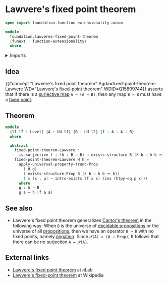 # Lawvere's fixed point theorem

```agda
open import foundation.function-extensionality-axiom

module
  foundation.lawveres-fixed-point-theorem
  (funext : function-extensionality)
  where
```

<details><summary>Imports</summary>

```agda
open import foundation.dependent-pair-types
open import foundation.existential-quantification funext
open import foundation.propositional-truncations funext
open import foundation.surjective-maps funext
open import foundation.universe-levels

open import foundation-core.identity-types
```

</details>

## Idea

{{#concept "Lawvere's fixed point theorem" Agda=fixed-point-theorem-Lawvere WD="Lawvere's fixed-point theorem" WDID=Q15809744}}
asserts that if there is a [surjective map](foundation.surjective-maps.md)
`A → (A → B)`, then any map `B → B` must have a
[fixed point](foundation.fixed-points-endofunctions.md).

## Theorem

```agda
module _
  {l1 l2 : Level} {A : UU l1} {B : UU l2} {f : A → A → B}
  where

  abstract
    fixed-point-theorem-Lawvere :
      is-surjective f → (h : B → B) → exists-structure B (λ b → h b ＝ b)
    fixed-point-theorem-Lawvere H h =
      apply-universal-property-trunc-Prop
        ( H g)
        ( exists-structure-Prop B (λ b → h b ＝ b))
        ( λ (x , p) → intro-exists (f x x) (inv (htpy-eq p x)))
      where
      g : A → B
      g a = h (f a a)
```

## See also

- Lawvere's fixed point theorem generalizes
  [Cantor's theorem](foundation.cantors-theorem.md) in the following way: When
  `B` is the universe of
  [decidable propositions](foundation-core.decidable-propositions.md) or the
  universe of all [propositions](foundation-core.propositions.md), then we have
  an operator `B → B` with no fixed points, namely
  [negation](foundation-core.negation.md). Since `𝒫(A) = (A → Prop)`, It follows
  that there can be no surjection `A ↠ 𝒫(A)`.

## External links

- [Lawvere's fixed point theorem](https://ncatlab.org/nlab/show/Lawvere%27s+fixed+point+theorem)
  at $n$Lab
- [Lawvere's fixed-point theorem](https://en.wikipedia.org/wiki/Lawvere%27s_fixed-point_theorem)
  at Wikipedia
